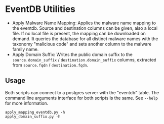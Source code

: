 EventDB Utilities
=================

- Apply Malware Name Mapping: Applies the malware name mapping to the eventdb. Source and destination columns can be given, also a local file. If no local file is present, the mapping can be downloaded on demand.
  It queries the database for all distinct malware names with the taxonomy "malicious code" and sets another column to the malware family name.
- Apply Domain Suffix: Writes the public domain suffix to the `source.domain_suffix` / `destination.domain_suffix` columns, extracted from `source.fqdn` / `destination.fqdn`.

Usage
-----

Both scripts can connect to a postgres server with the "eventdb" table. The command line arguments interface for both scripts is the same.
See `--help` for more information.

```
apply_mapping_eventdb.py -h
apply_domain_suffix.py -h
```
